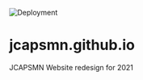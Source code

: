 ![Deployment](https://github.com/JCAPSMN/jcapsmn.github.io/workflows/Deployment/badge.svg)
# jcapsmn.github.io
JCAPSMN Website redesign for 2021
